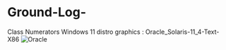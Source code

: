 # Ground-Log-
Class Numerators
Windows 11 distro graphics : Oracle_Solaris-11_4-Text-X86
![Oracle](https://user-images.githubusercontent.com/42199859/198363527-a4178c9a-2c04-40b0-898c-ca32a4337f90.gif)
